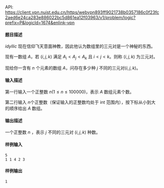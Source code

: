 API: https://client.vpn.nuist.edu.cn/https/webvpn893ff9021738b0357186c0f23fc2aed6e24ca283e886022bc5d861ea12f03963/v1/problem/logic?prefix=P&logicId=1674&enlink-vpn

#### 题目描述
$idyllic$ 现在信仰飞天意面神教，因此他认为数组里的三元对是一个神秘的东西。

现有一数组 $A$，若 $(i,j,k)$ 满足 $A_i<A_j<A_k$ 且 $i<j<k$。则称 $(i,j,k)$ 为三元对。

现给你一含有 $n$ 个元素的数组 $A$，问存在多少种 $j$ 不同的三元对$(i,j,k)$。
#### 输入描述
第一行输入一个正整数 $n (1  \leqslant  n \leqslant  100000)$，表示 $A$ 数组元素个数。

第二行输入 $n$个正整数（保证输入的正整数均处于 int 范围内），按下标从小到大的顺序给出 $A$ 数组。
#### 输出描述
一个正整数 $n$ ，表示 $j$ 不同的三元对 $(i,j,k)$ 种数。
#### 样例输入
```
5 
1 1 4 2 3 
```
#### 样例输出
```
1
```
